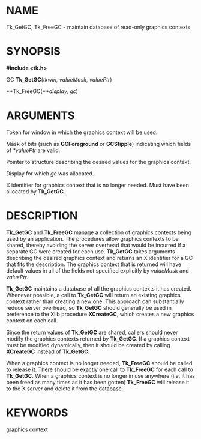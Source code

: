 # NAME

Tk_GetGC, Tk_FreeGC - maintain database of read-only graphics contexts

# SYNOPSIS

**#include \<tk.h\>**

GC **Tk_GetGC**(*tkwin, valueMask, valuePtr*)

**Tk_FreeGC(***display, gc*)

# ARGUMENTS

Token for window in which the graphics context will be used.

Mask of bits (such as **GCForeground** or **GCStipple**) indicating
which fields of *\*valuePtr* are valid.

Pointer to structure describing the desired values for the graphics
context.

Display for which *gc* was allocated.

X identifier for graphics context that is no longer needed. Must have
been allocated by **Tk_GetGC**.

# DESCRIPTION

**Tk_GetGC** and **Tk_FreeGC** manage a collection of graphics contexts
being used by an application. The procedures allow graphics contexts to
be shared, thereby avoiding the server overhead that would be incurred
if a separate GC were created for each use. **Tk_GetGC** takes arguments
describing the desired graphics context and returns an X identifier for
a GC that fits the description. The graphics context that is returned
will have default values in all of the fields not specified explicitly
by *valueMask* and *valuePtr*.

**Tk_GetGC** maintains a database of all the graphics contexts it has
created. Whenever possible, a call to **Tk_GetGC** will return an
existing graphics context rather than creating a new one. This approach
can substantially reduce server overhead, so **Tk_GetGC** should
generally be used in preference to the Xlib procedure **XCreateGC**,
which creates a new graphics context on each call.

Since the return values of **Tk_GetGC** are shared, callers should never
modify the graphics contexts returned by **Tk_GetGC**. If a graphics
context must be modified dynamically, then it should be created by
calling **XCreateGC** instead of **Tk_GetGC**.

When a graphics context is no longer needed, **Tk_FreeGC** should be
called to release it. There should be exactly one call to **Tk_FreeGC**
for each call to **Tk_GetGC**. When a graphics context is no longer in
use anywhere (i.e. it has been freed as many times as it has been
gotten) **Tk_FreeGC** will release it to the X server and delete it from
the database.

# KEYWORDS

graphics context

<!---
Copyright (c) 1990 The Regents of the University of California
Copyright (c) 1994-1996 Sun Microsystems, Inc
-->

